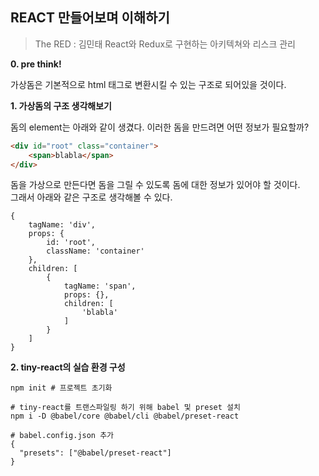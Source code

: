 ## REACT 만들어보며 이해하기
> The RED : 김민태 React와 Redux로 구현하는 아키텍쳐와 리스크 관리

**0. pre think!**

가상돔은 기본적으로 html 태그로 변환시킬 수 있는 구조로 되어있을 것이다.

**1. 가상돔의 구조 생각해보기**

돔의 element는 아래와 같이 생겼다.
이러한 돔을 만드려면 어떤 정보가 필요할까?
```html
<div id="root" class="container">
    <span>blabla</span>
</div>
```

돔을 가상으로 만든다면 돔을 그릴 수 있도록 돔에 대한 정보가 있어야 할 것이다.</br>
그래서 아래와 같은 구조로 생각해볼 수 있다.
```
{
    tagName: 'div',
    props: {
        id: 'root',
        className: 'container'
    },
    children: [
        {
            tagName: 'span',
            props: {},
            children: [
                'blabla'
            ]
        }
    ]
}
```
**2. tiny-react의 실습 환경 구성**

```shell
npm init # 프로젝트 초기화

# tiny-react를 트랜스파일링 하기 위해 babel 및 preset 설치
npm i -D @babel/core @babel/cli @babel/preset-react

# babel.config.json 추가
{
  "presets": ["@babel/preset-react"]
}
```
